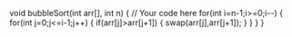 void bubbleSort(int arr[], int n) 
    {
        // Your code here
        for(int i=n-1;i>=0;i--)
        {
            for(int j=0;j<=i-1;j++)
            {
                if(arr[j]>arr[j+1])
                {
                    swap(arr[j],arr[j+1]);
                }
            }
        }
    }